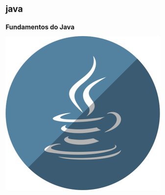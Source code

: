 # java
<h2>Fundamentos do Java</h2>
<img src = "https://github.com/guiapln/java/blob/master/imagens/java-512.png">

